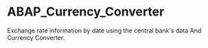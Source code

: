# ABAP_Currency_Converter

Exchange rate information by date using the central bank's data And Currency Converter.
